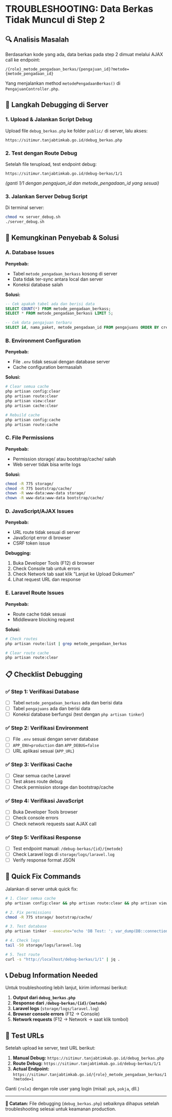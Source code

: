 # TROUBLESHOOTING: Data Berkas Tidak Muncul di Step 2

## 🔍 Analisis Masalah

Berdasarkan kode yang ada, data berkas pada step 2 dimuat melalui AJAX call ke endpoint:
```
/{role}_metode_pengadaan_berkas/{pengajuan_id}?metode={metode_pengadaan_id}
```

Yang menjalankan method `metodePengadaanBerkas()` di `PengajuanController.php`.

## 🧪 Langkah Debugging di Server

### 1. Upload & Jalankan Script Debug

Upload file `debug_berkas.php` ke folder `public/` di server, lalu akses:
```
https://sitimur.tanjabtimkab.go.id/debug_berkas.php
```

### 2. Test dengan Route Debug

Setelah file terupload, test endpoint debug:
```
https://sitimur.tanjabtimkab.go.id/debug-berkas/1/1
```
*(ganti 1/1 dengan pengajuan_id dan metode_pengadaan_id yang sesuai)*

### 3. Jalankan Server Debug Script

Di terminal server:
```bash
chmod +x server_debug.sh
./server_debug.sh
```

## 🔧 Kemungkinan Penyebab & Solusi

### A. Database Issues

**Penyebab:**
- Tabel `metode_pengadaan_berkass` kosong di server
- Data tidak ter-sync antara local dan server
- Koneksi database salah

**Solusi:**
```sql
-- Cek apakah tabel ada dan berisi data
SELECT COUNT(*) FROM metode_pengadaan_berkass;
SELECT * FROM metode_pengadaan_berkass LIMIT 5;

-- Cek data pengajuan terbaru
SELECT id, nama_paket, metode_pengadaan_id FROM pengajuans ORDER BY created_at DESC LIMIT 5;
```

### B. Environment Configuration

**Penyebab:**
- File `.env` tidak sesuai dengan database server
- Cache configuration bermasalah

**Solusi:**
```bash
# Clear semua cache
php artisan config:clear
php artisan route:clear
php artisan view:clear
php artisan cache:clear

# Rebuild cache
php artisan config:cache
php artisan route:cache
```

### C. File Permissions

**Penyebab:**
- Permission storage/ atau bootstrap/cache/ salah
- Web server tidak bisa write logs

**Solusi:**
```bash
chmod -R 775 storage/
chmod -R 775 bootstrap/cache/
chown -R www-data:www-data storage/
chown -R www-data:www-data bootstrap/cache/
```

### D. JavaScript/AJAX Issues

**Penyebab:**
- URL route tidak sesuai di server
- JavaScript error di browser
- CSRF token issue

**Debugging:**
1. Buka Developer Tools (F12) di browser
2. Check Console tab untuk errors
3. Check Network tab saat klik "Lanjut ke Upload Dokumen"
4. Lihat request URL dan response

### E. Laravel Route Issues

**Penyebab:**
- Route cache tidak sesuai
- Middleware blocking request

**Solusi:**
```bash
# Check routes
php artisan route:list | grep metode_pengadaan_berkas

# Clear route cache
php artisan route:clear
```

## 📋 Checklist Debugging

### ✅ Step 1: Verifikasi Database
- [ ] Tabel `metode_pengadaan_berkass` ada dan berisi data
- [ ] Tabel `pengajuans` ada dan berisi data
- [ ] Koneksi database berfungsi (test dengan `php artisan tinker`)

### ✅ Step 2: Verifikasi Environment
- [ ] File `.env` sesuai dengan server database
- [ ] `APP_ENV=production` dan `APP_DEBUG=false`
- [ ] URL aplikasi sesuai (`APP_URL`)

### ✅ Step 3: Verifikasi Cache
- [ ] Clear semua cache Laravel
- [ ] Test akses route debug
- [ ] Check permission storage dan bootstrap/cache

### ✅ Step 4: Verifikasi JavaScript
- [ ] Buka Developer Tools browser
- [ ] Check console errors
- [ ] Check network requests saat AJAX call

### ✅ Step 5: Verifikasi Response
- [ ] Test endpoint manual: `/debug-berkas/{id}/{metode}`
- [ ] Check Laravel logs di `storage/logs/laravel.log`
- [ ] Verify response format JSON

## 🚨 Quick Fix Commands

Jalankan di server untuk quick fix:

```bash
# 1. Clear semua cache
php artisan config:clear && php artisan route:clear && php artisan view:clear && php artisan cache:clear

# 2. Fix permissions
chmod -R 775 storage/ bootstrap/cache/

# 3. Test database
php artisan tinker --execute="echo 'DB Test: '; var_dump(DB::connection()->getPdo());"

# 4. Check logs
tail -50 storage/logs/laravel.log

# 5. Test route
curl -s "http://localhost/debug-berkas/1/1" | jq .
```

## 📞 Debug Information Needed

Untuk troubleshooting lebih lanjut, kirim informasi berikut:

1. **Output dari `debug_berkas.php`**
2. **Response dari `/debug-berkas/{id}/{metode}`**
3. **Laravel logs** (`storage/logs/laravel.log`)
4. **Browser console errors** (F12 → Console)
5. **Network requests** (F12 → Network → saat klik tombol)

## 🔗 Test URLs

Setelah upload ke server, test URL berikut:

1. **Manual Debug:** `https://sitimur.tanjabtimkab.go.id/debug_berkas.php`
2. **Route Debug:** `https://sitimur.tanjabtimkab.go.id/debug-berkas/1/1`
3. **Actual Endpoint:** `https://sitimur.tanjabtimkab.go.id/{role}_metode_pengadaan_berkas/1?metode=1`

Ganti `{role}` dengan role user yang login (misal: `ppk`, `pokja`, dll.)

---

**📝 Catatan:** File debugging (`debug_berkas.php`) sebaiknya dihapus setelah troubleshooting selesai untuk keamanan production.
